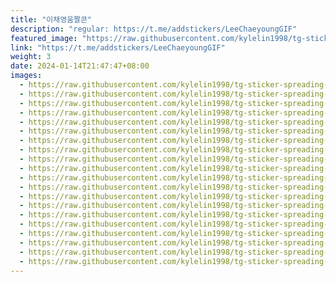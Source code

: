 ```yaml
---
title: "이채영움짤콘"
description: "regular: https://t.me/addstickers/LeeChaeyoungGIF"
featured_image: "https://raw.githubusercontent.com/kylelin1998/tg-sticker-spreading-worldwide-images/main/img/d2aaabec-aca7-4774-bd3a-a306646f10ae.jpg"
link: "https://t.me/addstickers/LeeChaeyoungGIF"
weight: 3
date: 2024-01-14T21:47:47+08:00
images:
  - https://raw.githubusercontent.com/kylelin1998/tg-sticker-spreading-worldwide-images/main/img/d2aaabec-aca7-4774-bd3a-a306646f10ae.jpg
  - https://raw.githubusercontent.com/kylelin1998/tg-sticker-spreading-worldwide-images/main/img/b01fe250-49e6-469d-a84e-5fe45d9c79b7.jpg
  - https://raw.githubusercontent.com/kylelin1998/tg-sticker-spreading-worldwide-images/main/img/ccb03b38-d94e-4e56-be07-55d1c8775f39.jpg
  - https://raw.githubusercontent.com/kylelin1998/tg-sticker-spreading-worldwide-images/main/img/6ef240aa-1763-4a40-a0cb-2c391f182ddc.jpg
  - https://raw.githubusercontent.com/kylelin1998/tg-sticker-spreading-worldwide-images/main/img/c2dc5642-8f40-478f-afc7-65756c576788.jpg
  - https://raw.githubusercontent.com/kylelin1998/tg-sticker-spreading-worldwide-images/main/img/6f3bf924-a2e6-43a1-8d5f-3437c0bda01f.jpg
  - https://raw.githubusercontent.com/kylelin1998/tg-sticker-spreading-worldwide-images/main/img/43015823-978b-43fd-a446-c8187b745e32.jpg
  - https://raw.githubusercontent.com/kylelin1998/tg-sticker-spreading-worldwide-images/main/img/771735c8-a0b2-46a7-b035-012958571f18.jpg
  - https://raw.githubusercontent.com/kylelin1998/tg-sticker-spreading-worldwide-images/main/img/f3513111-4af2-4bfa-8361-1d7dbf951dff.jpg
  - https://raw.githubusercontent.com/kylelin1998/tg-sticker-spreading-worldwide-images/main/img/6c1d13fd-a019-4a29-8862-d5a0b47218be.jpg
  - https://raw.githubusercontent.com/kylelin1998/tg-sticker-spreading-worldwide-images/main/img/47657c87-e1a3-4451-8886-6a23c74f6d03.jpg
  - https://raw.githubusercontent.com/kylelin1998/tg-sticker-spreading-worldwide-images/main/img/86eeda57-353c-4f43-88ba-00b62a00cfb9.jpg
  - https://raw.githubusercontent.com/kylelin1998/tg-sticker-spreading-worldwide-images/main/img/77800481-ce03-4e20-99d0-829eda58a6d8.jpg
  - https://raw.githubusercontent.com/kylelin1998/tg-sticker-spreading-worldwide-images/main/img/0301151a-0683-42bc-af4c-46c18a1c1c8d.jpg
  - https://raw.githubusercontent.com/kylelin1998/tg-sticker-spreading-worldwide-images/main/img/c3b26ca6-ddfa-4241-a496-8711a785bf75.jpg
  - https://raw.githubusercontent.com/kylelin1998/tg-sticker-spreading-worldwide-images/main/img/13249985-4cee-419e-9f92-ec69588ca8b8.jpg
  - https://raw.githubusercontent.com/kylelin1998/tg-sticker-spreading-worldwide-images/main/img/0ed00635-3025-454b-9b3f-2b7b156732c9.jpg
  - https://raw.githubusercontent.com/kylelin1998/tg-sticker-spreading-worldwide-images/main/img/0ca87c33-de83-4402-ae30-52f3df8be75f.jpg
  - https://raw.githubusercontent.com/kylelin1998/tg-sticker-spreading-worldwide-images/main/img/42f0b048-2659-4419-b17d-87f592b2a800.jpg
  - https://raw.githubusercontent.com/kylelin1998/tg-sticker-spreading-worldwide-images/main/img/2b2ffd3c-00de-4e6f-950d-50c308df0a2f.jpg
---
```

